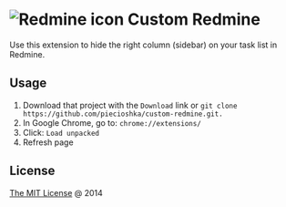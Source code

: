 # ![Redmine icon](https://raw.githubusercontent.com/piecioshka/custom-redmine/master/images/thumbs/32x32.png) Custom Redmine

Use this extension to hide the right column (sidebar) on your task list in Redmine.

## Usage

1. Download that project with the `Download` link or `git clone https://github.com/piecioshka/custom-redmine.git.`
2. In Google Chrome, go to: `chrome://extensions/`
3. Click: `Load unpacked`
4. Refresh page

## License

[The MIT License](http://piecioshka.mit-license.org/) @ 2014
